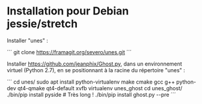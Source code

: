 # Installation pour Debian jessie/stretch

Installer "unes" :

´´´
git clone https://framagit.org/severo/unes.git
´´´

Installer https://github.com/jeanphix/Ghost.py, dans un environnement virtuel (Python 2.7), en se positionnant à la racine du répertoire "unes" :

´´´
cd unes/
sudo apt install python-virtualenv make cmake gcc g++ python-dev qt4-qmake qt4-default xvfb
virtualenv unes_ghost
cd unes_ghost/
./bin/pip install pyside # Très long !
./bin/pip install ghost.py --pre
´´´
